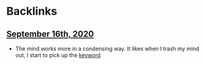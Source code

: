 
# Backlinks
## [September 16th, 2020](<September 16th, 2020.md>)
- The mind works more in a condensing way. It likes when I trash my mind out, I start to pick up the [keyword](<keyword.md>)

